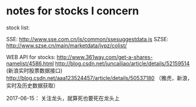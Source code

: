 # notes for stocks I concern

stock list:

SSE: http://www.sse.com.cn/js/common/ssesuggestdata.js
SZSE: http://www.szse.cn/main/marketdata/jypz/colist/

WEB API for stocks:
http://www.361way.com/get-a-shares-namelist/4586.html
http://blog.csdn.net/juncailiao/article/details/52159514 (新浪实时股票数据接口)
http://blog.csdn.net/aaa123524457/article/details/50537180 （雅虎，新浪，实时及历史数据获取）

2017-06-15： 关注龙头，就算死也要死在龙头上
